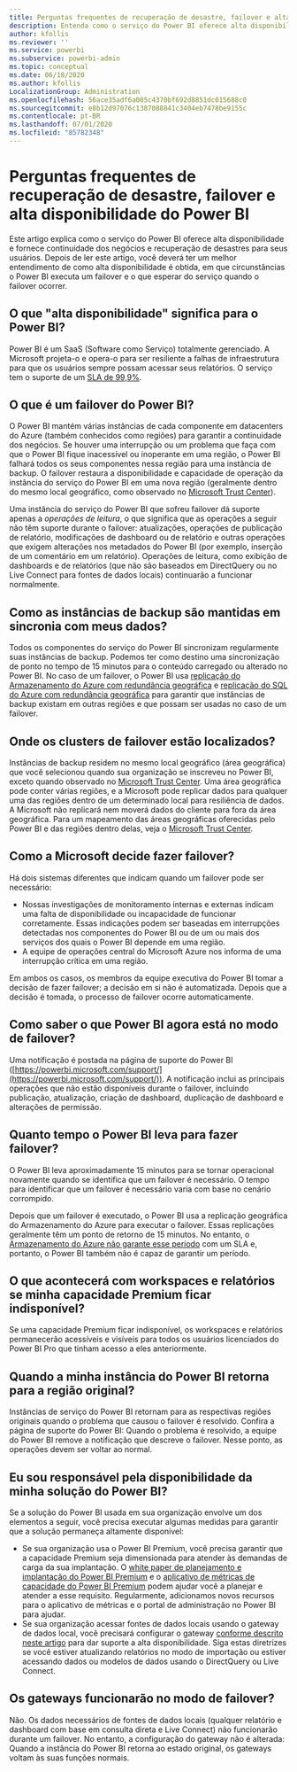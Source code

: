 ```yaml
---
title: Perguntas frequentes de recuperação de desastre, failover e alta disponibilidade do Power BI
description: Entenda como o serviço do Power BI oferece alta disponibilidade e fornece continuidade dos negócios e recuperação de desastres para seus usuários.
author: kfollis
ms.reviewer: ''
ms.service: powerbi
ms.subservice: powerbi-admin
ms.topic: conceptual
ms.date: 06/18/2020
ms.author: kfollis
LocalizationGroup: Administration
ms.openlocfilehash: 56ace35adf6a005c4370bf692d8851dc015688c0
ms.sourcegitcommit: e8b12d97076c1387088841c3404eb7478be9155c
ms.contentlocale: pt-BR
ms.lasthandoff: 07/01/2020
ms.locfileid: "85782348"
---
```

# <a name="power-bi-high-availability-failover-and-disaster-recovery-faq"></a>Perguntas frequentes de recuperação de desastre, failover e alta disponibilidade do Power BI

Este artigo explica como o serviço do Power BI oferece alta disponibilidade e fornece continuidade dos negócios e recuperação de desastres para seus usuários. Depois de ler este artigo, você deverá ter um melhor entendimento de como alta disponibilidade é obtida, em que circunstâncias o Power BI executa um failover e o que esperar do serviço quando o failover ocorrer.

## <a name="what-does-high-availability-mean-for-power-bi"></a>O que "alta disponibilidade" significa para o Power BI?

Power BI é um SaaS (Software como Serviço) totalmente gerenciado.  A Microsoft projeta-o e opera-o para ser resiliente a falhas de infraestrutura para que os usuários sempre possam acessar seus relatórios.  O serviço tem o suporte de um [SLA de 99,9%](https://www.microsoftvolumelicensing.com/DocumentSearch.aspx?Mode=3&DocumentTypeId=37).

## <a name="what-is-a-power-bi-failover"></a>O que é um failover do Power BI?

O Power BI mantém várias instâncias de cada componente em datacenters do Azure (também conhecidos como regiões) para garantir a continuidade dos negócios. Se houver uma interrupção ou um problema que faça com que o Power BI fique inacessível ou inoperante em uma região, o Power BI falhará todos os seus componentes nessa região para uma instância de backup. O failover restaura a disponibilidade e capacidade de operação da instância do serviço do Power BI em uma nova região (geralmente dentro do mesmo local geográfico, como observado no [Microsoft Trust Center](https://www.microsoft.com/TrustCenter/CloudServices/business-application-platform/data-location)).

Uma instância do serviço do Power BI que sofreu failover dá suporte apenas a _operações de leitura_, o que significa que as operações a seguir não têm suporte durante o failover: atualizações, operações de publicação de relatório, modificações de dashboard ou de relatório e outras operações que exigem alterações nos metadados do Power BI (por exemplo, inserção de um comentário em um relatório).  Operações de leitura, como exibição de dashboards e de relatórios (que não são baseados em DirectQuery ou no Live Connect para fontes de dados locais) continuarão a funcionar normalmente.

## <a name="how-are-backup-instances-kept-in-sync-with-my-data"></a>Como as instâncias de backup são mantidas em sincronia com meus dados?

Todos os componentes do serviço do Power BI sincronizam regularmente suas instâncias de backup. Podemos ter como destino uma sincronização de ponto no tempo de 15 minutos para o conteúdo carregado ou alterado no Power BI. No caso de um failover, o Power BI usa [replicação do Armazenamento do Azure com redundância geográfica](/azure/storage/common/storage-redundancy-grs) e [replicação do SQL do Azure com redundância geográfica](/azure/sql-database/sql-database-active-geo-replication) para garantir que instâncias de backup existam em outras regiões e que possam ser usadas no caso de um failover.

## <a name="where-are-the-failover-clusters-located"></a>Onde os clusters de failover estão localizados?

Instâncias de backup residem no mesmo local geográfico (área geográfica) que você selecionou quando sua organização se inscreveu no Power BI, exceto quando observado no [Microsoft Trust Center](https://www.microsoft.com/TrustCenter/CloudServices/business-application-platform/data-location). Uma área geográfica pode conter várias regiões, e a Microsoft pode replicar dados para qualquer uma das regiões dentro de um determinado local para resiliência de dados. A Microsoft não replicará nem moverá dados do cliente para fora da área geográfica. Para um mapeamento das áreas geográficas oferecidas pelo Power BI e das regiões dentro delas, veja o [Microsoft Trust Center](https://www.microsoft.com/TrustCenter/CloudServices/business-application-platform/data-location).

## <a name="how-does-microsoft-decide-to-fail-over"></a>Como a Microsoft decide fazer failover?

Há dois sistemas diferentes que indicam quando um failover pode ser necessário:

- Nossas investigações de monitoramento internas e externas indicam uma falta de disponibilidade ou incapacidade de funcionar corretamente. Essas indicações podem ser baseadas em interrupções detectadas nos componentes do Power BI ou de um ou mais dos serviços dos quais o Power BI depende em uma região.
- A equipe de operações central do Microsoft Azure nos informa de uma interrupção crítica em uma região.

Em ambos os casos, os membros da equipe executiva do Power BI tomar a decisão de fazer failover; a decisão em si não é automatizada. Depois que a decisão é tomada, o processo de failover ocorre automaticamente.

## <a name="how-do-i-know-power-bi-is-now-in-failover-mode"></a>Como saber o que Power BI agora está no modo de failover?

Uma notificação é postada na página de suporte do Power BI ([https://powerbi.microsoft.com/support/](https://powerbi.microsoft.com/support/)). A notificação inclui as principais operações que não estão disponíveis durante o failover, incluindo publicação, atualização, criação de dashboard, duplicação de dashboard e alterações de permissão.

## <a name="how-long-does-it-take-power-bi-to-fail-over"></a>Quanto tempo o Power BI leva para fazer failover?

O Power BI leva aproximadamente 15 minutos para se tornar operacional novamente quando se identifica que um failover é necessário. O tempo para identificar que um failover é necessário varia com base no cenário corrompido. 

Depois que um failover é executado, o Power BI usa a replicação geográfica do Armazenamento do Azure para executar o failover. Essas replicações geralmente têm um ponto de retorno de 15 minutos. No entanto, o [Armazenamento do Azure não garante esse período](https://docs.microsoft.com/azure/storage/common/storage-redundancy) com um SLA e, portanto, o Power BI também não é capaz de garantir um período. 

## <a name="what-happens-to-workspaces-and-reports-if-my-premium-capacity-becomes-unavailable"></a>O que acontecerá com workspaces e relatórios se minha capacidade Premium ficar indisponível? 

Se uma capacidade Premium ficar indisponível, os workspaces e relatórios permanecerão acessíveis e visíveis para todos os usuários licenciados do Power BI Pro que tinham acesso a eles anteriormente.

## <a name="when-does-my-power-bi-instance-return-to-the-original-region"></a>Quando a minha instância do Power BI retorna para a região original?

Instâncias de serviço do Power BI retornam para as respectivas regiões originais quando o problema que causou o failover é resolvido. Confira a página de suporte do Power BI: Quando o problema é resolvido, a equipe do Power BI remove a notificação que descreve o failover. Nesse ponto, as operações devem ser voltar ao normal.

## <a name="am-i-responsible-for-the-availability-of-my-power-bi-solution"></a>Eu sou responsável pela disponibilidade da minha solução do Power BI?

Se a solução do Power BI usada em sua organização envolve um dos elementos a seguir, você precisa executar algumas medidas para garantir que a solução permaneça altamente disponível:

- Se sua organização usa o Power BI Premium, você precisa garantir que a capacidade Premium seja dimensionada para atender às demandas de carga da sua implantação.  O [white paper de planejamento e implantação do Power BI Premium](https://aka.ms/Premium-Capacity-Planning-Deployment) e o [aplicativo de métricas de capacidade do Power BI Premium](service-admin-premium-monitor-capacity.md) podem ajudar você a planejar e atender a esse requisito. Regularmente, adicionamos novos recursos para o aplicativo de métricas e o portal de administração no Power BI para ajudar.
- Se sua organização acessar fontes de dados locais usando o gateway de dados local, você precisará configurar o gateway [conforme descrito neste artigo](/data-integration/gateway/service-gateway-high-availability-clusters) para dar suporte a alta disponibilidade. Siga estas diretrizes se você estiver atualizando relatórios no modo de importação ou estiver acessando dados ou modelos de dados usando o DirectQuery ou Live Connect.

## <a name="will-gateways-function-when-in-failover-mode"></a>Os gateways funcionarão no modo de failover?

Não. Os dados necessários de fontes de dados locais (qualquer relatório e dashboard com base em consulta direta e Live Connect) não funcionarão durante um failover. No entanto, a configuração do gateway não é alterada: Quando a instância do Power BI retorna ao estado original, os gateways voltam às suas funções normais.
